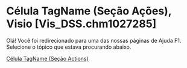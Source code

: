 
# Célula TagName (Seção Ações), Visio [Vis_DSS.chm1027285]

Olá! Você foi redirecionado para uma das nossas páginas de Ajuda F1. Selecione o tópico que estava procurando abaixo.

[Célula TagName (Seção Actions)](http://msdn.microsoft.com/library/e593e95d-f975-481d-69cd-619049d4427d%28Office.15%29.aspx)
